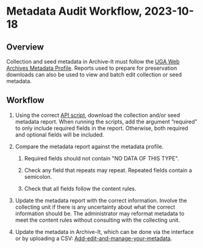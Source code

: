 # Metadata Audit Workflow, 2023-10-18

## Overview

Collection and seed metadata in Archive-It must follow the [UGA Web Archives Metadata Profile](https://github.com/uga-libraries/web-archiving/blob/main/metadata_profile.md). 
Reports used to prepare for preservation downloads can also be used to view and batch edit collection or seed metadata. 

## Workflow

1. Using the correct [API script](https://github.com/uga-libraries/web-archive-it-api), download the collection and/or seed metadata report. 
When running the scripts, add the argument “required” to only include required fields in the report. 
Otherwise, both required and optional fields will be included.


2. Compare the metadata report against the metadata profile. 

   1. Required fields should not contain "NO DATA OF THIS TYPE". 

   2. Check any field that repeats may repeat. Repeated fields contain a semicolon.

   3. Check that all fields follow the content rules.


3. Update the metadata report with the correct information. 
Involve the collecting unit if there is any uncertainty about what the correct information should be.
 The administrator may reformat metadata to meet the content rules without consulting with the collecting unit.


4. Update the metadata in Archive-It, which can be done via the interface or by uploading a CSV:
   [Add-edit-and-manage-your-metadata](https://support.archive-it.org/hc/en-us/articles/208332603-Add-edit-and-manage-your-metadata). 